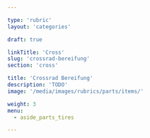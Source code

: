 ```yaml
---

type: 'rubric'
layout: 'categories'

draft: true

linkTitle: 'Cross'
slug: 'crossrad-bereifung'
section: 'cross'

title: 'Crossrad Bereifung'
description: 'TODO'
image: '/media/images/rubrics/parts/items/'

weight: 3
menu:
  - aside_parts_tires  

---
```

